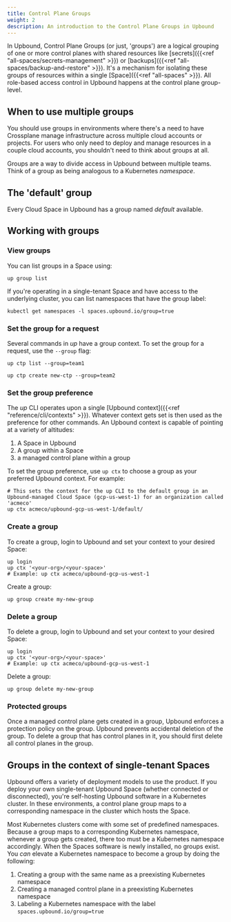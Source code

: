 ```yaml
---
title: Control Plane Groups
weight: 2
description: An introduction to the Control Plane Groups in Upbound
---
```


In Upbound, Control Plane Groups (or just, 'groups') are a logical grouping of one or more control planes with shared resources like [secrets]({{<ref "all-spaces/secrets-management" >}}) or [backups]({{<ref "all-spaces/backup-and-restore" >}}). It's a mechanism for isolating these groups of resources within a single [Space]({{<ref "all-spaces" >}}). All role-based access control in Upbound happens at the control plane group-level.

## When to use multiple groups

You should use groups in environments where there's a need to have Crossplane manage infrastructure across multiple cloud accounts or projects. For users who only need to deploy and manage resources in a couple cloud accounts, you shouldn't need to think about groups at all.

Groups are a way to divide access in Upbound between multiple teams. Think of a group as being analogous to a Kubernetes _namespace_.

## The 'default' group

Every Cloud Space in Upbound has a group named _default_ available.

## Working with groups

### View groups

You can list groups in a Space using:

```shell
up group list
```

If you're operating in a single-tenant Space and have access to the underlying cluster, you can list namespaces that have the group label:

```shell
kubectl get namespaces -l spaces.upbound.io/group=true
```

### Set the group for a request

Several commands in _up_ have a group context. To set the group for a request, use the `--group` flag:

```shell
up ctp list --group=team1
```
```shell
up ctp create new-ctp --group=team2
```

### Set the group preference

The _up_ CLI operates upon a single [Upbound context]({{<ref "reference/cli/contexts" >}}). Whatever context gets set is then used as the preference for other commands. An Upbound context is capable of pointing at a variety of altitudes:

1. A Space in Upbound
2. A group within a Space
3. a managed control plane within a group

To set the group preference, use `up ctx` to choose a group as your preferred Upbound context. For example:

```shell
# This sets the context for the up CLI to the default group in an Upbound-managed Cloud Space (gcp-us-west-1) for an organization called 'acmeco'
up ctx acmeco/upbound-gcp-us-west-1/default/
```

### Create a group

To create a group, login to Upbound and set your context to your desired Space:

```shell
up login
up ctx '<your-org>/<your-space>'
# Example: up ctx acmeco/upbound-gcp-us-west-1
```


Create a group:

```shell
up group create my-new-group
```

### Delete a group

To delete a group, login to Upbound and set your context to your desired Space:

```shell
up login
up ctx '<your-org>/<your-space>'
# Example: up ctx acmeco/upbound-gcp-us-west-1
```

Delete a group:

```shell
up group delete my-new-group
```

### Protected groups

Once a managed control plane gets created in a group, Upbound enforces a protection policy on the group. Upbound prevents accidental deletion of the group. To delete a group that has control planes in it, you should first delete all control planes in the group.

## Groups in the context of single-tenant Spaces

Upbound offers a variety of deployment models to use the product. If you deploy your own single-tenant Upbound Space (whether connected or disconnected), you're self-hosting Upbound software in a Kubernetes cluster. In these environments, a control plane group maps to a corresponding namespace in the cluster which hosts the Space.

Most Kubernetes clusters come with some set of predefined namespaces. Because a group maps to a corresponding Kubernetes namespace, whenever a group gets created, there too must be a Kubernetes namespace accordingly. When the Spaces software is newly installed, no groups exist. You _can_ elevate a Kubernetes namespace to become a group by doing the following:

1. Creating a group with the same name as a preexisting Kubernetes namespace
2. Creating a managed control plane in a preexisting Kubernetes namespace
3. Labeling a Kubernetes namespace with the label `spaces.upbound.io/group=true`